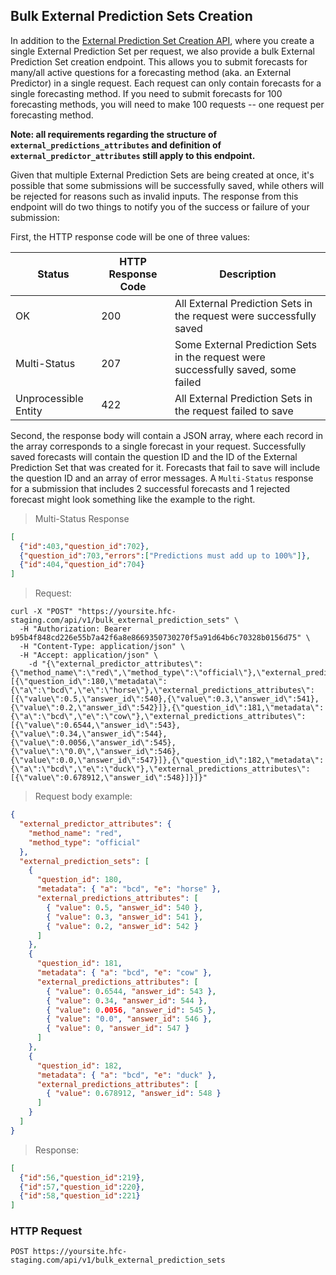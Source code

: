 ## Bulk External Prediction Sets Creation

In addition to the [External Prediction Set Creation API](/#external-prediction-sets-creation), where you create a single External Prediction Set per request, we also provide a bulk External Prediction Set creation endpoint. This allows you to submit forecasts for many/all active questions for a forecasting method (aka. an External Predictor) in a single request. Each request can only contain forecasts for a single forecasting method. If you need to submit forecasts for 100 forecasting methods, you will need to make 100 requests -- one request per forecasting method.

**Note: all requirements regarding the structure of `external_predictions_attributes` and definition of `external_predictor_attributes` still apply to this endpoint.**

Given that multiple External Prediction Sets are being created at once, it's possible that some submissions will be successfully saved, while others will be rejected for reasons such as invalid inputs. The response from this endpoint will do two things to notify you of the success or failure of your submission:

First, the HTTP response code will be one of three values: 

Status | HTTP Response Code | Description
------ | ------------------ | -----------
OK | 200 | All External Prediction Sets in the request were successfully saved
Multi-Status | 207 | Some External Prediction Sets in the request were successfully saved, some failed
Unprocessible Entity | 422 | All External Prediction Sets in the request failed to save


Second, the response body will contain a JSON array, where each record in the array corresponds to a single forecast in your request. Successfully saved forecasts will contain the question ID and the ID of the External Prediction Set that was created for it. Forecasts that fail to save will include the question ID and an array of error messages. A `Multi-Status` response for a submission that includes 2 successful forecasts and 1 rejected forecast might look something like the example to the right.

> Multi-Status Response

```json
[
  {"id":403,"question_id":702},
  {"question_id":703,"errors":["Predictions must add up to 100%"]},
  {"id":404,"question_id":704}
]
```



> Request:

```shell
curl -X "POST" "https://yoursite.hfc-staging.com/api/v1/bulk_external_prediction_sets" \
  -H "Authorization: Bearer b95b4f848cd226e55b7a42f6a8e8669350730270f5a91d64b6c70328b0156d75" \
  -H "Content-Type: application/json" \
  -H "Accept: application/json" \
	-d "{\"external_predictor_attributes\":{\"method_name\":\"red\",\"method_type\":\"official\"},\"external_prediction_sets\":[{\"question_id\":180,\"metadata\":{\"a\":\"bcd\",\"e\":\"horse\"},\"external_predictions_attributes\":[{\"value\":0.5,\"answer_id\":540},{\"value\":0.3,\"answer_id\":541},{\"value\":0.2,\"answer_id\":542}]},{\"question_id\":181,\"metadata\":{\"a\":\"bcd\",\"e\":\"cow\"},\"external_predictions_attributes\":[{\"value\":0.6544,\"answer_id\":543},{\"value\":0.34,\"answer_id\":544},{\"value\":0.0056,\"answer_id\":545},{\"value\":\"0.0\",\"answer_id\":546},{\"value\":0.0,\"answer_id\":547}]},{\"question_id\":182,\"metadata\":{\"a\":\"bcd\",\"e\":\"duck\"},\"external_predictions_attributes\":[{\"value\":0.678912,\"answer_id\":548}]}]}"
```

> Request body example:

```json
{
  "external_predictor_attributes": {
    "method_name": "red",
    "method_type": "official"
  },
  "external_prediction_sets": [
    {
      "question_id": 180,
      "metadata": { "a": "bcd", "e": "horse" },
      "external_predictions_attributes": [
        { "value": 0.5, "answer_id": 540 },
        { "value": 0.3, "answer_id": 541 },
        { "value": 0.2, "answer_id": 542 }
      ]
    },
    {
      "question_id": 181,
      "metadata": { "a": "bcd", "e": "cow" },
      "external_predictions_attributes": [
        { "value": 0.6544, "answer_id": 543 },
        { "value": 0.34, "answer_id": 544 },
        { "value": 0.0056, "answer_id": 545 },
        { "value": "0.0", "answer_id": 546 },
        { "value": 0, "answer_id": 547 }
      ]
    },
    {
      "question_id": 182,
      "metadata": { "a": "bcd", "e": "duck" },
      "external_predictions_attributes": [
        { "value": 0.678912, "answer_id": 548 }
      ]
    }
  ]
}
```


> Response:

```json
[
  {"id":56,"question_id":219},
  {"id":57,"question_id":220},
  {"id":58,"question_id":221}
]
```

### HTTP Request

`POST https://yoursite.hfc-staging.com/api/v1/bulk_external_prediction_sets`